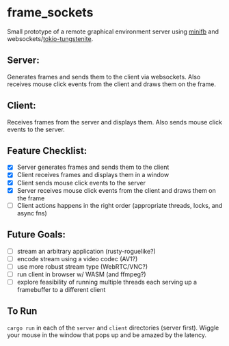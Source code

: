 # frame_sockets

Small prototype of a remote graphical environment server using [minifb](https://crates.io/crates/minifb) and websockets/[tokio-tungstenite](https://crates.io/crates/tokio-tungstenite).

## Server:
Generates frames and sends them to the client via websockets. Also receives mouse click events from the client and draws them on the frame.

## Client:
Receives frames from the server and displays them. Also sends mouse click events to the server.


## Feature Checklist:
- [x] Server generates frames and sends them to the client
- [x] Client receives frames and displays them in a window
- [x] Client sends mouse click events to the server
- [x] Server receives mouse click events from the client and draws them on the frame
- [ ] Client actions happens in the right order (appropriate threads, locks, and async fns)

## Future Goals:
- [ ] stream an arbitrary application (rusty-roguelike?)
- [ ] encode stream using a video codec (AV1?)
- [ ] use more robust stream type (WebRTC/VNC?)
- [ ] run client in browser w/ WASM (and ffmpeg?)
- [ ] explore feasibility of running multiple threads each serving up a framebuffer to a different client

## To Run
`cargo run` in each of the `server` and `client` directories (server first). Wiggle your mouse in the window that pops up and be amazed by the latency.
